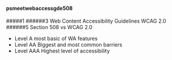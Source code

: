 #### psmeetwebaccessgde508
#####1
######3
Web Content Accessibility Guidelines WCAG 2.0
######5 Section 508 vs WCAG 2.0
- Level A most basic of WA features
- Level AA Biggest and most common barriers
- Level AAA Highest level of accessibility

